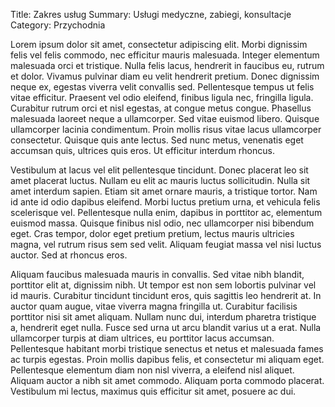 Title: Zakres usług
Summary: Usługi medyczne, zabiegi, konsultacje
Category: Przychodnia

Lorem ipsum dolor sit amet, consectetur adipiscing elit. Morbi dignissim felis vel felis commodo, nec efficitur mauris malesuada. Integer elementum malesuada orci et tristique. Nulla felis lacus, hendrerit in faucibus eu, rutrum et dolor. Vivamus pulvinar diam eu velit hendrerit pretium. Donec dignissim neque ex, egestas viverra velit convallis sed. Pellentesque tempus ut felis vitae efficitur. Praesent vel odio eleifend, finibus ligula nec, fringilla ligula. Curabitur rutrum orci et nisl egestas, at congue metus congue. Phasellus malesuada laoreet neque a ullamcorper. Sed vitae euismod libero. Quisque ullamcorper lacinia condimentum. Proin mollis risus vitae lacus ullamcorper consectetur. Quisque quis ante lectus. Sed nunc metus, venenatis eget accumsan quis, ultrices quis eros. Ut efficitur interdum rhoncus.

Vestibulum at lacus vel elit pellentesque tincidunt. Donec placerat leo sit amet placerat luctus. Nullam eu elit ac mauris luctus sollicitudin. Nulla sit amet interdum sapien. Etiam sit amet ornare mauris, a tristique tortor. Nam id ante id odio dapibus eleifend. Morbi luctus pretium urna, et vehicula felis scelerisque vel. Pellentesque nulla enim, dapibus in porttitor ac, elementum euismod massa. Quisque finibus nisl odio, nec ullamcorper nisi bibendum eget. Cras tempor, dolor eget pretium pretium, lectus mauris ultricies magna, vel rutrum risus sem sed velit. Aliquam feugiat massa vel nisi luctus auctor. Sed at rhoncus eros.

Aliquam faucibus malesuada mauris in convallis. Sed vitae nibh blandit, porttitor elit at, dignissim nibh. Ut tempor est non sem lobortis pulvinar vel id mauris. Curabitur tincidunt tincidunt eros, quis sagittis leo hendrerit at. In auctor quam augue, vitae viverra magna fringilla ut. Curabitur facilisis porttitor nisi sit amet aliquam. Nullam nunc dui, interdum pharetra tristique a, hendrerit eget nulla. Fusce sed urna ut arcu blandit varius ut a erat. Nulla ullamcorper turpis at diam ultrices, eu porttitor lacus accumsan. Pellentesque habitant morbi tristique senectus et netus et malesuada fames ac turpis egestas. Proin mollis dapibus felis, et consectetur mi aliquam eget. Pellentesque elementum diam non nisl viverra, a eleifend nisl aliquet. Aliquam auctor a nibh sit amet commodo. Aliquam porta commodo placerat. Vestibulum mi lectus, maximus quis efficitur sit amet, posuere ac dui.
